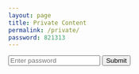 ```yaml
---
layout: page
title: Private Content
permalink: /private/
password: 821313
---
```


<div id="private-content" style="display:none;">
  <h2>Welcome, Qing 👋</h2>
  <p>This page is hidden and password protected. Add your notes below:</p>
  <ul>
    <li><a href="{{ '/files/ticket.pdf' | relative_url }}" download>ticket</a></li>
  </ul>
</div>

<div id="password-form">
  <input type="password" id="password-input" placeholder="Enter password">
  <button onclick="checkPassword()">Submit</button>
  <p id="error-message" style="color:red; display:none;"></p>
</div>

<script>
function checkPassword() {
  const input = document.getElementById('password-input').value;
  const correctPassword = "{{ page.password }}";
  if (input === correctPassword) {
    document.getElementById('private-content').style.display = 'block';
    document.getElementById('password-form').style.display = 'none';
  } else {
    document.getElementById('error-message').style.display = 'block';
    document.getElementById('error-message').textContent = 'Incorrect password';
  }
}
</script>
